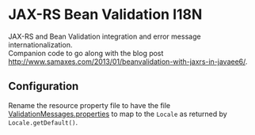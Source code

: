 # JAX-RS Bean Validation I18N

JAX-RS and Bean Validation integration and error message internationalization.  
Companion code to go along with the blog post http://www.samaxes.com/2013/01/beanvalidation-with-jaxrs-in-javaee6/.

## Configuration

Rename the resource property file to have the file [ValidationMessages.properties](https://github.com/samaxes/jaxrs-beanvalidation/blob/master/src/main/resources/ValidationMessages.properties) to map to the `Locale` as returned by `Locale.getDefault()`.
